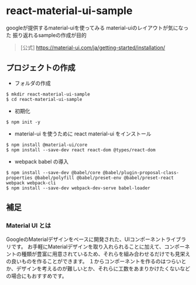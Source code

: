 # react-material-ui-sample
googleが提供するmaterial-uiを使ってみる
material-uiのレイアウトが気になった
振り返れるsampleの作成が目的
> [公式] https://material-ui.com/ja/getting-started/installation/

## プロジェクトの作成

- フォルダの作成

```
$ mkdir react-material-ui-sample
$ cd react-material-ui-sample
```

- 初期化

```
$ npm init -y
```

- material-ui を使うために react material-ui をインストール

```
$ npm install @material-ui/core
$ npm install --save-dev react react-dom @types/react-dom
```

- webpack babel の導入

```
$ npm install --save-dev @babel/core @babel/plugin-proposal-class-properties @babel/polyfill @babel/preset-env @babel/preset-react webpack webpack-cli
$ npm install --save-dev webpack-dev-serve babel-loader
```

## 補足
### Material UI とは
GoogleのMaterialデザインをベースに開発された、UIコンポーネントライブラリです。
お手軽にMaterialデザインを取り入れられることに加えて、コンポーネントの種類が豊富に用意されているため、それらを組み合わせるだけでも見栄えの良いものを作ることができます。
１からコンポーネントを作るのはつらいとか、デザインを考えるのが難しいとか、それらに工数をあまりかけたくないなどの場合にもおすすめです。